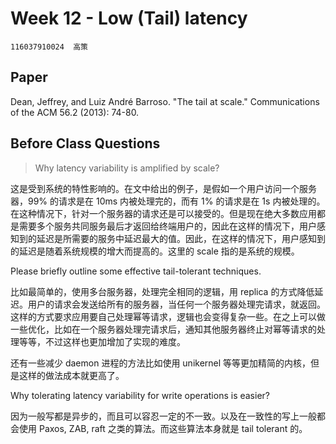 # Week 12 - Low (Tail) latency

```
116037910024  高策
```

## Paper

Dean, Jeffrey, and Luiz André Barroso. "The tail at scale." Communications of the ACM 56.2 (2013): 74-80.

## Before Class Questions

> Why latency variability is amplified by scale?

这是受到系统的特性影响的。在文中给出的例子，是假如一个用户访问一个服务器，99% 的请求是在 10ms 内被处理完的，而有 1% 的请求是在 1s 内被处理的。在这种情况下，针对一个服务器的请求还是可以接受的。但是现在绝大多数应用都是需要多个服务共同服务最后才返回给终端用户的，因此在这样的情况下，用户感知到的延迟是所需要的服务中延迟最大的值。因此，在这样的情况下，用户感知到的延迟是随着系统规模的增大而提高的。这里的 scale 指的是系统的规模。

Please briefly outline some effective tail-tolerant techniques.

比如最简单的，使用多台服务器，处理完全相同的逻辑，用 replica 的方式降低延迟。用户的请求会发送给所有的服务器，当任何一个服务器处理完请求，就返回。这样的方式要求应用要自己处理幂等请求，逻辑也会变得复杂一些。在之上可以做一些优化，比如在一个服务器处理完请求后，通知其他服务器终止对幂等请求的处理等等，不过这样也更加增加了实现的难度。

还有一些减少 daemon 进程的方法比如使用 unikernel 等等更加精简的内核，但是这样的做法成本就更高了。

Why tolerating latency variability for write operations is easier?

因为一般写都是异步的，而且可以容忍一定的不一致。以及在一致性的写上一般都会使用 Paxos, ZAB, raft 之类的算法。而这些算法本身就是 tail tolerant 的。
